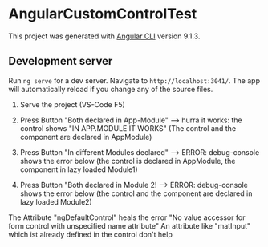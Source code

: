 # AngularCustomControlTest

This project was generated with [Angular CLI](https://github.com/angular/angular-cli) version 9.1.3.

## Development server

Run `ng serve` for a dev server. Navigate to `http://localhost:3041/`. The app will automatically reload if you change any of the source files.

1. Serve the project (VS-Code F5)

2. Press Button "Both declared in App-Module" --> hurra it works: the control shows "IN APP.MODULE IT WORKS"
(The control and the component are declared in AppModule)

3. Press Button "In different Modules declared" --> ERROR: debug-console shows the error below
(the control is declared in AppModule, the component in lazy loaded Module1)

4. Press Button "Both declared in Module 2! --> ERROR: debug-console shows the error below
(the control and the component are declared in lazy loaded Module2)


The Attribute "ngDefaultControl" heals the error "No value accessor for form control with unspecified name attribute"
An attribute like "matInput" which ist already defined in the control don't help